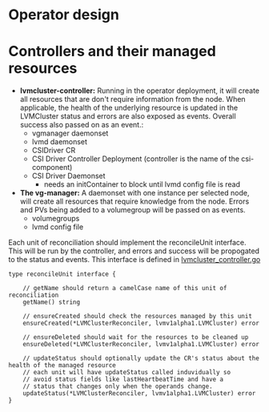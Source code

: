 # Operator design

# Controllers and their managed resources


- **lvmcluster-controller:** Running in the operator deployment, it will create all resources that are don't require information from the node. When applicable, the health of the underlying resource is updated in the LVMCluster status and errors are also exposed as events. Overall success also passed on as an event.:
    - vgmanager daemonset
    - lvmd daemonset
    - CSIDriver CR
    - CSI Driver Controller Deployment (controller is the name of the csi-component)
    - CSI Driver Daemonset
      - needs an initContainer to block until lvmd config file is read
- **The vg-manager:** A daemonset with one instance per selected node, will create all resources that require knowledge from the node. Errors and PVs being added to a volumegroup will be passed on as events.
    - volumegroups
    - lvmd config file



Each unit of reconciliation should implement the reconcileUnit interface.
This will be run by the controller, and errors and success will be propogated to the status and events.
This interface is defined in [lvmcluster_controller.go](../../controllers/lvmcluster_controller.go)

```
type reconcileUnit interface {

	// getName should return a camelCase name of this unit of reconciliation
	getName() string

	// ensureCreated should check the resources managed by this unit
	ensureCreated(*LVMClusterReconciler, lvmv1alpha1.LVMCluster) error

	// ensureDeleted should wait for the resources to be cleaned up
	ensureDeleted(*LVMClusterReconciler, lvmv1alpha1.LVMCluster) error

	// updateStatus should optionally update the CR's status about the health of the managed resource
	// each unit will have updateStatus called induvidually so
	// avoid status fields like lastHeartbeatTime and have a
	// status that changes only when the operands change.
	updateStatus(*LVMClusterReconciler, lvmv1alpha1.LVMCluster) error
}
```